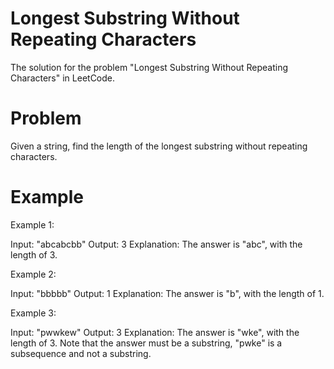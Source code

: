 # Longest Substring Without Repeating Characters

The solution for the problem "Longest Substring Without Repeating Characters" in LeetCode.

# Problem

Given a string, find the length of the longest substring without repeating characters.

# Example

Example 1:

Input: "abcabcbb"
Output: 3 
Explanation: The answer is "abc", with the length of 3.


Example 2:

Input: "bbbbb"
Output: 1
Explanation: The answer is "b", with the length of 1.


Example 3:

Input: "pwwkew"
Output: 3
Explanation: The answer is "wke", with the length of 3. 
             Note that the answer must be a substring, "pwke" is a subsequence and not a substring.